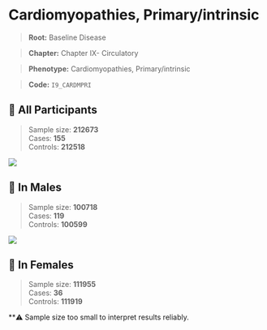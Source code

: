 # Cardiomyopathies, Primary/intrinsic

> **Root:** Baseline Disease  

> **Chapter:** Chapter IX- Circulatory  

> **Phenotype:** Cardiomyopathies, Primary/intrinsic  

> **Code:** `I9_CARDMPRI`

## 🧪 All Participants  
> Sample size: **212673**  
> Cases: **155**  
> Controls: **212518**
<img src="/Disease/Figures/ALL/Baseline/I9_CARDMPRI.png"/>
<CsvTable src="/Disease/Data/ALL/Baseline/LG_I9_CARDMPRI.csv" label="🔍 View full results" />

## 👨 In Males  
> Sample size: **100718**  
> Cases: **119**  
> Controls: **100599**
<img src="/Disease/Figures/Male/Baseline/I9_CARDMPRI.png"/>
<CsvTable src="/Disease/Data/Male/Baseline/LG_I9_CARDMPRI.csv" label="🔍 View full results" />

## 👩 In Females  
> Sample size: **111955**  
> Cases: **36**  
> Controls: **111919**

**⚠️ Sample size too small to interpret results reliably.

